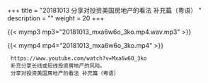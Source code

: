 +++
title = "20181013  分享对投资美国房地产的看法 补充篇（粤语） "
description = ""
weight = 20
+++

{{< mymp3 mp3="20181013_mxa6w6o_3ko.mp4.wav.mp3" >}}

{{< mymp4 mp4="20181013_mxa6w6o_3ko.mp4" >}}

     https://www.youtube.com/watch?v=Mxa6w6O_3ko 
     补充分享长线或短线投资房地产的风险。 
     分享对投资美国房地产的看法 补充篇（粤语） 
